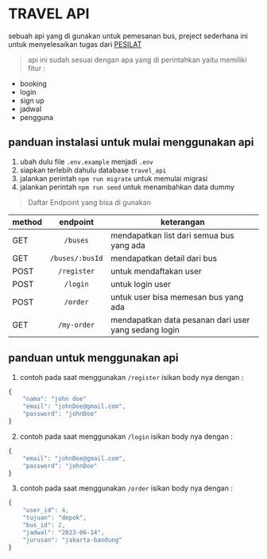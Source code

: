  TRAVEL API
 ==========

sebuah api yang di gunakan untuk pemesanan bus, preject sederhana ini untuk menyelesaikan tugas dari [PESILAT](https://pesilat.alkademi.id)

> api ini sudah sesuai dengan apa yang di perintahkan yaitu memiliki fitur : 
- booking
- login
- sign up
- jadwal
- pengguna


panduan instalasi untuk mulai menggunakan api 
----

1. ubah dulu file `.env.example` menjadi `.env`
2. siapkan terlebih dahulu database `travel_api`
3. jalankan perintah `npm run migrate` untuk memulai migrasi
4. jalankan perintah `npm run seed` untuk menambahkan data dummy


> Daftar Endpoint yang bisa di gunakan

| method | endpoint | keterangan |
| ------ | :-------: | -------- |
| GET | `/buses` | mendapatkan list dari semua bus yang ada |
| GET | `/buses/:busId` | mendapatkan detail dari bus |
| POST | `/register` | untuk mendaftakan user |
| POST | `/login` | untuk login user |
| POST | `/order` | untuk user bisa memesan bus yang ada |
| GET | `/my-order` | mendapatkan data pesanan dari user yang sedang login |

panduan untuk menggunakan api
-----

1. contoh pada saat menggunakan `/register` isikan body nya dengan :

```javascript
{
	"nama": "john doe"
	"email": "johnDoe@gmail.com",
	"password": "johnDoe"
}

```

2. contoh pada saat menggunakan `/login` isikan body nya dengan :

```javascript
{
	"email": "johnDoe@gmail.com",
	"password": "johnDoe"
}

```

3. contoh pada saat menggunakan `/order` isikan body nya dengan :

```javascript
{
	"user_id": 4,
	"tujuan": "depok",
	"bus_id": 2,
	"jadwal": "2023-06-14",
	"jurusan": "jakarta-bandung"
}


```
